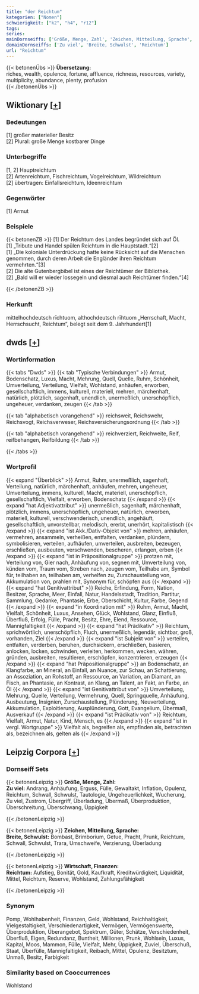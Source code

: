 ```yaml
---
title: "der Reichtum"
kategorien: ["Nomen"]
schwierigkeit: ["k2", "h4", "r12"]
tags:
series:
mainDornseiffs: ['Größe, Menge, Zahl', 'Zeichen, Mitteilung, Sprache', 'Wirtschaft, Finanzen']
domainDornseiffs: ['Zu viel', 'Breite, Schwulst', 'Reichtum']
url: "Reichtum"
---
```


{{< betonenÜbs >}}
**Übersetzung:**  
riches, wealth, opulence, fortune, affluence, richness, resources, variety, multiplicity, abundance, plenty, profusion  
{{< /betonenÜbs >}}

## Wiktionary [[+](https://de.wiktionary.org/wiki/Reichtum)]

### Bedeutungen
[1] großer materieller Besitz  
[2] Plural: große Menge kostbarer Dinge  

### Unterbegriffe
[1, 2] Hauptreichtum  
[2] Artenreichtum, Fischreichtum, Vogelreichtum, Wildreichtum  
[2] übertragen: Einfallsreichtum, Ideenreichtum  

### Gegenwörter
[1] Armut  

### Beispiele
{{< betonenZB >}}
[1] Der Reichtum des Landes begründet sich auf Öl.  
[1] „Tribute und Handel spülen Reichtum in die Hauptstadt.“[2]  
[1] „Die koloniale Unterdrückung hatte keine Rücksicht auf die Menschen genommen, durch deren Arbeit die Engländer ihren Reichtum vermehrten.“[3]  
[2] Die alte Gutenbergbibel ist eines der Reichtümer der Bibliothek.  
[2] „Bald will er wieder lossegeln und diesmal auch Reichtümer finden.“[4]  

{{< /betonenZB >}}
### Herkunft
mittelhochdeutsch rīchtuom, althochdeutsch rīhtuom „Herrschaft, Macht, Herrschsucht, Reichtum“, belegt seit dem 9. Jahrhundert[1]  



## dwds [[+](https://www.dwds.de/wb/Reichtum)]

### Wortinformation
{{< tabs "Dwds" >}}
{{< tab "Typische Verbindungen" >}}
Armut, Bodenschatz, Luxus, Macht, Mehrung, Quell, Quelle, Ruhm, Schönheit, Umverteilung, Verteilung, Vielfalt, Wohlstand, anhäufen, erworben, gesellschaftlich, immens, kulturell, materiell, mehren, märchenhaft, natürlich, plötzlich, sagenhaft, unendlich, unermeßlich, unerschöpflich, ungeheuer, verdanken, zeugen
{{< /tab >}}

{{< tab "alphabetisch vorangehend" >}}
reichsweit, Reichswehr, Reichsvogt, Reichsverweser, Reichsversicherungsordnung
{{< /tab >}}

{{< tab "alphabetisch vorangehend" >}}
reichverziert, Reichweite, Reif, reifbehangen, Reifbildung
{{< /tab >}}

{{< /tabs >}}

### Wortprofil
{{< expand "Überblick" >}} Armut, Ruhm, unermeßlich, sagenhaft, Verteilung, natürlich, märchenhaft, anhäufen, mehren, ungeheuer, Umverteilung, immens, kulturell, Macht, materiell, unerschöpflich, gesellschaftlich, Vielfalt, erworben, Bodenschatz {{< /expand >}}
{{< expand "hat Adjektivattribut" >}} unermeßlich, sagenhaft, märchenhaft, plötzlich, immens, unerschöpflich, ungeheuer, natürlich, erworben, materiell, kulturell, verschwenderisch, unendlich, angehäuft, gesellschaftlich, unvorstellbar, melodisch, ererbt, unerhört, kapitalistisch {{< /expand >}}
{{< expand "ist Akk./Dativ-Objekt von" >}} mehren, anhäufen, vermehren, ansammeln, verheißen, entfalten, verdanken, plündern, symbolisieren, verteilen, aufhäufen, umverteilen, ausbreiten, bezeugen, erschließen, ausbeuten, verschwenden, bescheren, erlangen, erben {{< /expand >}}
{{< expand "ist in Präpositionalgruppe" >}} protzen mit, Verteilung von, Gier nach, Anhäufung von, segnen mit, Umverteilung von, künden vom, Traum vom, Streben nach, zeugen vom, Teilhabe am, Symbol für, teilhaben an, teilhaben am, verhelfen zu, Zurschaustellung von, Akkumulation von, prahlen mit, Synonym für, schöpfen aus {{< /expand >}}
{{< expand "hat Genitivattribut" >}} Reiche, Erfindung, Form, Nation, Besitzer, Sprache, Meer, Einfall, Natur, Handelsstadt, Tradition, Partitur, Sammlung, Gedanke, Phantasie, Erbe, Oberschicht, Kultur, Farbe, Gegend {{< /expand >}}
{{< expand "in Koordination mit" >}} Ruhm, Armut, Macht, Vielfalt, Schönheit, Luxus, Ansehen, Glück, Wohlstand, Glanz, Einfluß, Überfluß, Erfolg, Fülle, Pracht, Besitz, Ehre, Elend, Ressource, Mannigfaltigkeit {{< /expand >}}
{{< expand "hat Prädikativ" >}} Reichtum, sprichwörtlich, unerschöpflich, Fluch, unermeßlich, legendär, sichtbar, groß, vorhanden, Ziel {{< /expand >}}
{{< expand "ist Subjekt von" >}} verteilen, entfalten, verderben, beruhen, durchsickern, erschließen, basieren, anlocken, locken, schwinden, verleiten, herkommen, wecken, währen, gründen, ausbreiten, resultieren, erschöpfen, konzentrieren, erzeugen {{< /expand >}}
{{< expand "hat Präpositionalgruppe" >}} an Bodenschatz, an Klangfarbe, an Mineral, an Einfall, an Nuance, zur Schau, an Schattierung, an Assoziation, an Rohstoff, an Ressource, an Variation, an Diamant, an Fisch, an Phantasie, an Kontrast, an Klang, an Talent, an Fakt, an Farbe, an Öl {{< /expand >}}
{{< expand "ist Genitivattribut von" >}} Umverteilung, Mehrung, Quelle, Verteilung, Vermehrung, Quell, Springquelle, Anhäufung, Ausbeutung, Insignien, Zurschaustellung, Plünderung, Neuverteilung, Akkumulation, Exploitierung, Ausplünderung, Gott, Evangelium, Übermaß, Ausverkauf {{< /expand >}}
{{< expand "ist Prädikativ von" >}} Reichtum, Vielfalt, Armut, Natur, Kind, Mensch, es {{< /expand >}}
{{< expand "ist in vergl. Wortgruppe" >}} Vielfalt als, begreifen als, empfinden als, betrachten als, bezeichnen als, gelten als {{< /expand >}}

## Leipzig Corpora [[+](https://corpora.uni-leipzig.de/en/res?word=Reichtum&corpusId=deu_newscrawl-public_2018)]

### Dornseiff Sets
{{< betonenLeipzig >}}
**Größe, Menge, Zahl:**  
**Zu viel:** Andrang, Anhäufung, Erguss, Fülle, Gewaltakt, Inflation, Opulenz, Reichtum, Schwall, Schwulst, Tautologie, Ungeheuerlichkeit, Wucherung, Zu viel, Zustrom, Übergriff, Überladung, Übermaß, Überproduktion, Überschreitung, Überschwang, Üppigkeit  

{{< /betonenLeipzig >}}


{{< betonenLeipzig >}}
**Zeichen, Mitteilung, Sprache:**  
**Breite, Schwulst:** Bombast, Brimborium, Getue, Pracht, Prunk, Reichtum, Schwall, Schwulst, Trara, Umschweife, Verzierung, Überladung  

{{< /betonenLeipzig >}}


{{< betonenLeipzig >}}
**Wirtschaft, Finanzen:**  
**Reichtum:** Aufstieg, Bonität, Gold, Kaufkraft, Kreditwürdigkeit, Liquidität, Mittel, Reichtum, Reserve, Wohlstand, Zahlungsfähigkeit  

{{< /betonenLeipzig >}}

### Synonym
Pomp, Wohlhabenheit, Finanzen, Geld, Wohlstand, Reichhaltigkeit, Vielgestaltigkeit, Verschiedenartigkeit, Vermögen, Vermögenswerte, Überproduktion, Überangebot, Spektrum, Güter, Schätze, Verschiedenheit, Überfluß, Eigen, Redundanz, Buntheit, Millionen, Prunk, Wohlsein, Luxus, Kapital, Moos, Mammon, Fülle, Vielfalt, Mehr, Üppigkeit, Zuviel, Überschuß, Staat, Überfülle, Mannigfaltigkeit, Reibach, Mittel, Opulenz, Besitztum, Unmaß, Besitz, Farbigkeit


### Similarity based on Cooccurrences
Wohlstand

